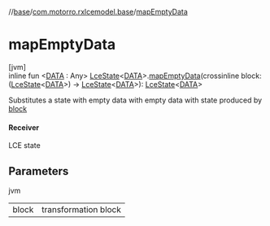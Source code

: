 //[base](../../index.md)/[com.motorro.rxlcemodel.base](index.md)/[mapEmptyData](map-empty-data.md)

# mapEmptyData

[jvm]\
inline fun &lt;[DATA](map-empty-data.md) : Any&gt; [LceState](-lce-state/index.md)&lt;[DATA](map-empty-data.md)&gt;.[mapEmptyData](map-empty-data.md)(crossinline block: ([LceState](-lce-state/index.md)&lt;[DATA](map-empty-data.md)&gt;) -&gt; [LceState](-lce-state/index.md)&lt;[DATA](map-empty-data.md)&gt;): [LceState](-lce-state/index.md)&lt;[DATA](map-empty-data.md)&gt;

Substitutes a state with empty data with empty data with state produced by [block](map-empty-data.md)

#### Receiver

LCE state

## Parameters

jvm

| | |
|---|---|
| block | transformation block |
